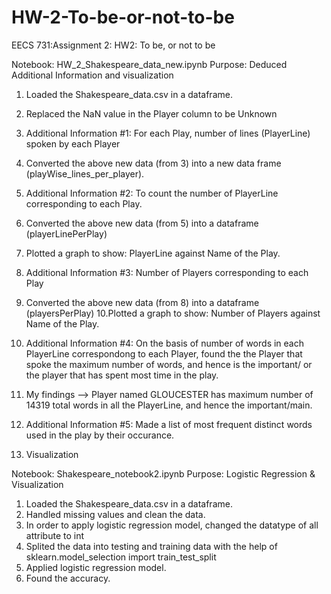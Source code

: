 # HW-2-To-be-or-not-to-be
EECS 731:Assignment 2: HW2: To be, or not to be

Notebook: HW_2_Shakespeare_data_new.ipynb
Purpose: Deduced Additional Information and visualization

1. Loaded the Shakespeare_data.csv in a dataframe.
2. Replaced the NaN value in the Player column to be Unknown
3. Additional Information #1:
   For each Play, number of lines (PlayerLine) spoken by each Player
4. Converted the above new data (from 3) into a new data frame (playWise_lines_per_player).

5. Additional Information #2:
   To count the number of PlayerLine corresponding to each Play.
6. Converted the above new data (from 5) into a dataframe (playerLinePerPlay)
7. Plotted a graph to show: PlayerLine against Name of the Play.

8. Additional Information #3:
   Number of Players corresponding to each Play
9. Converted the above new data (from 8) into a dataframe (playersPerPlay)
10.Plotted a graph to show: Number of Players against Name of the Play.

11. Additional Information #4:
    On the basis of number of words in each PlayerLine correspondong to each Player, found the the Player that spoke the maximum number of words, and hence is the important/ or the player that has spent most time in the play. 
12. My findings --> Player named GLOUCESTER has maximum number of 14319 total words in all the PlayerLine, and hence the important/main.

13. Additional Information #5: Made a list of most frequent distinct words used in the play by their occurance. 

14. Visualization

Notebook: Shakespeare_notebook2.ipynb
Purpose: Logistic Regression & Visualization

1. Loaded the Shakespeare_data.csv in a dataframe.
2. Handled missing values and clean the data.
3. In order to apply logistic regression model, changed the datatype of all attribute to int
4. Splited the data into testing and training data with the help of sklearn.model_selection import train_test_split
5. Applied logistic regression model.
6. Found the accuracy.





